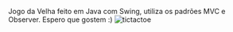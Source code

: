 Jogo da Velha feito em Java com Swing, utiliza os padrões MVC e Observer. Espero que gostem :)
![tictactoe](https://github.com/Saaanzio/JogoDaVelha/assets/128072794/9d49c872-a90f-4546-8233-0961e6bd475c)
